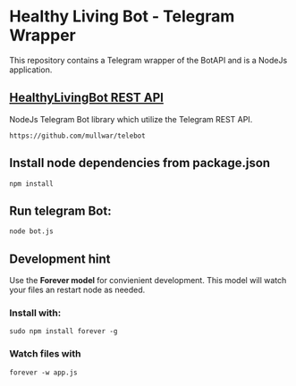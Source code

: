 # Healthy Living Bot - Telegram Wrapper

This repository contains a Telegram wrapper of the BotAPI and is a NodeJs application.

## [HealthyLivingBot REST API](http://healthylivingbot.cosy.univie.ac.at:5000/)


NodeJs Telegram Bot library which utilize the Telegram REST API.

``https://github.com/mullwar/telebot``

## Install node dependencies from package.json

``npm install``

## Run telegram Bot:

``node bot.js``


## Development hint

Use the **Forever model** for convienient development.
This model will watch your files an restart node as needed.

### Install with:

``sudo npm install forever -g``

### Watch files with

``forever -w app.js``
